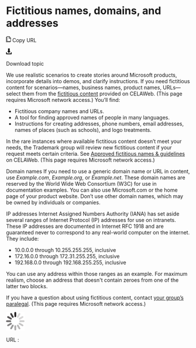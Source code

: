 ﻿# Fictitious names, domains, and addresses

![Copy URL](media/fictitious-names-domains-addresses/Copy.png)
Copy URL

![Download](media/fictitious-names-domains-addresses/Download.png)

Download topic

We
use realistic scenarios to create stories around Microsoft
products, incorporate details into demos, and clarify instructions.
If you need fictitious content for scenarios—names, business
names, product names, URLs—select them from the [fictitious content](https://microsoft.sharepoint.com/sites/LCAWeb/Home/Copyrights-Trademarks-and-Patents/Trademarks/Fictitious-Names) provided on CELAWeb. (This page requires Microsoft network access.) You’ll find:

  - Fictitious company names and URLs.
  - A tool for finding approved names of people in many languages.
  - Instructions
    for creating addresses, phone numbers, email addresses, names of
    places (such as schools), and logo treatments.

In
the rare instances where available fictitious content doesn’t meet
your needs, the Trademark group will review new fictitious
content if your request meets certain criteria. See [Approved fictitious names & guidelines](https://microsoft.sharepoint.com/sites/LCAWeb/Home/Copyrights-Trademarks-and-Patents/Trademarks/Fictitious-Names) on CELAWeb. (This page requires Microsoft network access.)

Domain names If you need to use a generic domain name or URL in content, use *Example.com*, *Example.org*, or *Example.net*.
These domain names are reserved by the World Wide Web Consortium
(W3C) for use in documentation examples. You can also use
Microsoft.com or the home page of your product website. Don’t use
other domain names, which may be owned by individuals or companies.

IP addresses Internet
Assigned Numbers Authority (IANA) has set aside several ranges of
Internet Protocol (IP) addresses for use on intranets. These IP
addresses are documented in Internet RFC 1918 and are guaranteed never
to correspond to any real-world computer on the internet. They include:

  - 10.0.0.0 through 10.255.255.255, inclusive 
  - 172.16.0.0 through 172.31.255.255, inclusive 
  - 192.168.0.0 through 192.168.255.255, inclusive 

You
can use any address within those ranges as an example.
For maximum realism, choose an address that doesn't contain
zeroes from one of the latter two blocks.

If you have a question about using fictitious content, contact [your group’s paralegal](https://microsoft.sharepoint.com/sites/lcaweb/Pages/Applications/LegalContact.aspx). (This page requires Microsoft network access.)

![In progress](media/fictitious-names-domains-addresses/activity-large.gif)

URL :
